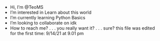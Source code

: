 - Hi, I’m @TeoMS
- I’m interested in Learn about this world
- I’m currently learning Python Basics
- I’m looking to collaborate on idk
- How to reach me? . . . you really want it? . . . sure?
this file was edited for the first time: 9/14/21 at 9.01 pm

<!---
TeoMS/TeoMS is a ✨ special ✨ repository because its `README.md` (this file) appears on your GitHub profile.
You can click the Preview link to take a look at your changes.
--->

